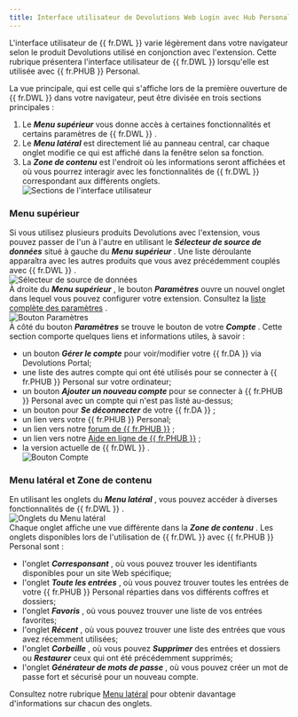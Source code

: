 ```yaml
---
title: Interface utilisateur de Devolutions Web Login avec Hub Personal
---
```

L&apos;interface utilisateur de {{ fr.DWL }} varie légèrement dans votre navigateur selon le produit Devolutions utilisé en conjonction avec l&apos;extension. Cette rubrique présentera l&apos;interface utilisateur de {{ fr.DWL }} lorsqu&apos;elle est utilisée avec {{ fr.PHUB }} Personal.  

La vue principale, qui est celle qui s&apos;affiche lors de la première ouverture de {{ fr.DWL }} dans votre navigateur, peut être divisée en trois sections principales :  

1. Le ***Menu supérieur*** vous donne accès à certaines fonctionnalités et certains paramètres de {{ fr.DWL }} . 
1. Le ***Menu latéral*** est directement lié au panneau central, car chaque onglet modifie ce qui est affiché dans la fenêtre selon sa fonction. 
1. La ***Zone de contenu*** est l&apos;endroit où les informations seront affichées et où vous pourrez interagir avec les fonctionnalités de {{ fr.DWL }} correspondant aux différents onglets.  
![Sections de l'interface utilisateur](/img/fr/hub/Hub2065.png) 

### Menu supérieur 

Si vous utilisez plusieurs produits Devolutions avec l&apos;extension, vous pouvez passer de l&apos;un à l&apos;autre en utilisant le ***Sélecteur de source de données*** situé à gauche du ***Menu supérieur*** . Une liste déroulante apparaîtra avec les autres produits que vous avez précédemment couplés avec {{ fr.DWL }} .  
![Sélecteur de source de données](/img/fr/hub/Hub2066.png)  
À droite du ***Menu supérieur*** , le bouton ***Paramètres*** ouvre un nouvel onglet dans lequel vous pouvez configurer votre extension. Consultez la [liste complète des paramètres](/fr/hub/dwl/settings/) .  
![Bouton Paramètres](/img/fr/hub/Hub2069.png)  
À côté du bouton ***Paramètres*** se trouve le bouton de votre ***Compte*** . Cette section comporte quelques liens et informations utiles, à savoir :  

* un bouton ***Gérer le compte*** pour voir/modifier votre {{ fr.DA }} via Devolutions Portal;  
* une liste des autres compte qui ont été utilisés pour se connecter à {{ fr.PHUB }} Personal sur votre ordinateur;  
* un bouton ***Ajouter un nouveau compte*** pour se connecter à {{ fr.PHUB }} Personal avec un compte qui n&apos;est pas listé au-dessus;  
* un bouton pour ***Se déconnecter*** de votre {{ fr.DA }} ;  
* un lien vers votre {{ fr.PHUB }} Personal;  
* un lien vers notre [forum de {{ fr.PHUB }}](https://forum.devolutions.net/product/password-hub) ;  
* un lien vers notre [Aide en ligne de {{ fr.PHUB }}](/fr/hub/overview/what-is-hub/) ;  
* la version actuelle de {{ fr.DWL }} .  
![Bouton Compte](/img/fr/hub/Hub2071.png)  

### Menu latéral et Zone de contenu 

En utilisant les onglets du ***Menu latéral*** , vous pouvez accéder à diverses fonctionnalités de {{ fr.DWL }} .  
![Onglets du Menu latéral](/img/fr/hub/Hub2072.png)  
Chaque onglet affiche une vue différente dans la ***Zone de contenu*** . Les onglets disponibles lors de l&apos;utilisation de {{ fr.DWL }} avec {{ fr.PHUB }} Personal sont :  

* l&apos;onglet ***Corresponsant*** , où vous pouvez trouver les identifiants disponibles pour un site Web spécifique;  
* l&apos;onglet ***Toute les entrées*** , où vous pouvez trouver toutes les entrées de votre {{ fr.PHUB }} Personal réparties dans vos différents coffres et dossiers;  
* l&apos;onglet ***Favoris*** , où vous pouvez trouver une liste de vos entrées favorites;  
* l&apos;onglet ***Récent*** , où vous pouvez trouver une liste des entrées que vous avez récemment utilisées;  
* l&apos;onglet ***Corbeille*** , où vous pouvez ***Supprimer*** des entrées et dossiers ou ***Restaurer*** ceux qui ont été précédemment supprimés;  
* l&apos;onglet ***Générateur de mots de passe*** , où vous pouvez créer un mot de passe fort et sécurisé pour un nouveau compte.  

Consultez notre rubrique [Menu latéral](/fr/hub/dwl/devolutions-web-login-user-interface/dwl-user-interface-hub-personal/side-menu/) pour obtenir davantage d&apos;informations sur chacun des onglets. 



